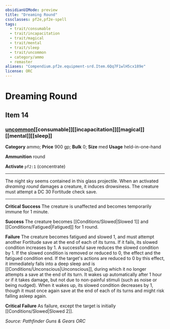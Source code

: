 ```yaml
---
obsidianUIMode: preview
title: "Dreaming Round"
cssclasses: pf2e,pf2e-spell
tags:
  - trait/consumable
  - trait/incapacitation
  - trait/magical
  - trait/mental
  - trait/sleep
  - trait/uncommon
  - category/ammo
  - remaster
aliases: "Compendium.pf2e.equipment-srd.Item.6Qq7F1wlH5cx189e"
license: ORC
---
```

# Dreaming Round
## Item 14
### [uncommon](uncommon "Uncommon Rarity Trait")[[consumable]][[incapacitation]][[magical]][[mental]][[sleep]]

**Category** ammo; 
**Price** 900 gp; 
**Bulk** 0; **Size** med
**Usage** held-in-one-hand

**Ammunition** round

**Activate** `pf2:1` (concentrate)

* * *

The night sky seems contained in this glass projectile. When an activated _dreaming round_ damages a creature, it induces drowsiness. The creature must attempt a DC 30 Fortitude check save.

* * *

**Critical Success** The creature is unaffected and becomes temporarily immune for 1 minute.

**Success** The creature becomes [[Conditions/Slowed|Slowed 1]] and [[Conditions/Fatigued|Fatigued]] for 1 round.

**Failure** The creature becomes fatigued and slowed 1, and must attempt another Fortitude save at the end of each of its turns. If it fails, its slowed condition increases by 1. A successful save reduces the slowed condition by 1. If the slowed condition is removed or reduced to 0, the effect and the fatigued condition end. If the target's actions are reduced to 0 by this effect, it immediately falls into a deep sleep and is [[Conditions/Unconscious|Unconscious]], during which it no longer attempts a save at the end of its turn. It wakes up automatically after 1 hour or if it takes damage, but not due to non-painful stimuli (such as noise or being nudged). When it wakes up, its slowed condition decreases by 1, though it must once again save at the end of each of its turns and might risk falling asleep again.

**Critical Failure** As failure, except the target is initially [[Conditions/Slowed|Slowed 2]].

*Source: Pathfinder Guns & Gears*
*ORC*